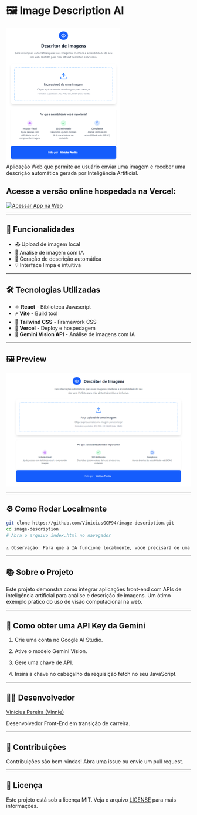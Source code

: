 # 🖼️ Image Description AI

![Screenshot image description tablet](./src/assets/images/image-description_tablet.png)  
Aplicação Web que permite ao usuário enviar uma imagem e receber uma descrição automática gerada por Inteligência Artificial.

## Acesse a versão online hospedada na Vercel:

[![Acessar App na Web](https://img.shields.io/badge/%20ACESSAR%20APP%20NA%20WEB-007ACC?style=for-the-badge&logo=vercel&logoColor=white)](https://image-description-one.vercel.app/)

---

## 🚀 Funcionalidades

- 📤 Upload de imagem local
- 🧠 Análise de imagem com IA
- 💬 Geração de descrição automática
- 💡 Interface limpa e intuitiva

---

## 🛠️ Tecnologias Utilizadas

- ⚛️ **React** - Biblioteca Javascript
- ⚡ **Vite** - Build tool 
- 🎨 **Tailwind CSS** - Framework CSS 
- 🚀 **Vercel** - Deploy e hospedagem
- 🤖 **Gemini Vision API** - Análise de imagens com IA
---

## 🖼️ Preview

![Screenshot image description](./src/assets/images/image-description.png)  

---

## ⚙️ Como Rodar Localmente

```bash
git clone https://github.com/ViniciusGCP94/image-description.git
cd image-description
# Abra o arquivo index.html no navegador

⚠️ Observação: Para que a IA funcione localmente, você precisará de uma API Key da Gemini Vision, e configurar corretamente a requisição fetch.
```

---

## 📚 Sobre o Projeto
Este projeto demonstra como integrar aplicações front-end com APIs de inteligência artificial para análise e descrição de imagens. Um ótimo exemplo prático do uso de visão computacional na web.

---

## 🔐 Como obter uma API Key da Gemini
1. Crie uma conta no Google AI Studio.

2. Ative o modelo Gemini Vision.

3. Gere uma chave de API.

4. Insira a chave no cabeçalho da requisição fetch no seu JavaScript.

---

## 🙋‍♂️ Desenvolvedor
[Vinícius Pereira (Vinnie)](https://github.com/ViniciusGCP94)

Desenvolvedor Front-End em transição de carreira.

---

## 🤝 Contribuições
Contribuições são bem-vindas!
Abra uma issue ou envie um pull request.

---

## 📄 Licença
Este projeto está sob a licença MIT.
Veja o arquivo [LICENSE](./LICENSE) para mais informações.